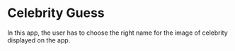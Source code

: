 # Celebrity Guess
In this app, the user has to choose the right name for the image of celebrity displayed on the app.
